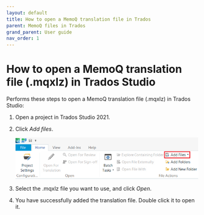 ```yaml
---
layout: default
title: How to open a MemoQ translation file in Trados
parent: MemoQ files in Trados
grand_parent: User guide
nav_order: 1
---
```


# How to open a MemoQ translation file (.mqxlz) in Trados Studio

Performs these steps to open a MemoQ translation file (.mqxlz) in Trados Studio:

1. Open a project in Trados Studio 2021.
2. Click *Add files*.

   ![](../../../assets/images/Picture15.png)

3. Select the .mqxlz file you want to use, and click *Open*.
4. You have successfully added the translation file. Double click it to open it.